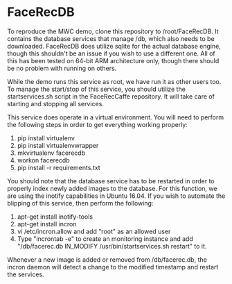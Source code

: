 # FaceRecDB

To reproduce the MWC demo, clone this repository to /root/FaceRecDB. It contains the database services that manage /db, which also needs to be downloaded. FaceRecDB does utilize sqlite for the actual database engine, though this shouldn't be an issue if you wish to use a different one. All of this has been tested on 64-bit ARM architecture only, though there should be no problem with running on others. 

While the demo runs this service as root, we have run it as other users too. To manage the start/stop of this service, you should utilize the startservices.sh script in the FaceRecCaffe repository. It will take care of starting and stopping all services.

This service does operate in a virtual environment. You will need to perform the following steps in order to get everything working properly:

1. pip install virtualenv
2. pip install virtualenvwrapper
3. mkvirtualenv facerecdb
4. workon facerecdb
5. pip install -r requirements.txt

You should note that the database service has to be restarted in order to properly index newly added images to the database. For this function, we are using the inotify capabilities in Ubuntu 16.04. If you wish to automate the blipping of this service, then perform the following:

1. apt-get install inotify-tools
2. apt-get install incron
3. vi /etc/incron.allow and add "root" as an allowed user
4. Type "incrontab -e" to create an monitoring instance and add "/db/facerec.db IN_MODIFY /usr/bin/startservices.sh restart" to it.

Whenever a new image is added or removed from /db/facerec.db, the incron daemon will detect a change to the modified timestamp and restart the services. 

